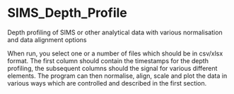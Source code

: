 # SIMS_Depth_Profile
Depth profiling of SIMS or other analytical data with various normalisation and data alignment options

When run, you select one or a number of files which should be in csv/xlsx format. The first column should contain the timestamps for the depth profiling, the subsequent columns should the signal for various different elements. The program can then normalise, align, scale and plot the data in various ways which are controlled and described in the first section. 
